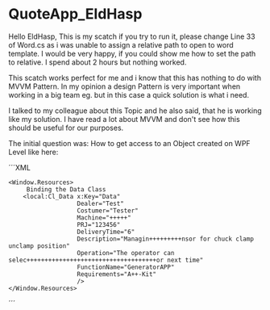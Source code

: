 # QuoteApp_EldHasp

Hello EldHasp, 
This is my scatch if you try to run it, please change Line 33 of Word.cs as i was unable to assign a relative path to open to word template.
I would be very happy, if you could show me how to set the path to relative. I spend about 2 hours but nothing worked. 

This scatch works perfect for me and i know that this has nothing to do with MVVM Pattern.
In my opinion a design Pattern is very important when working in a big team eg. but in this case a quick solution is what i need. 

I talked to my colleague about this Topic and he also said, that he is working like my solution. 
I have read a lot about MVVM and don't see how this should be useful for our purposes. 

The initial question was: How to get access to an Object created on WPF Level like here: 

´´´XML

    <Window.Resources>
         Binding the Data Class
        <local:Cl_Data x:Key="Data" 
                       Dealer="Test"
                       Costumer="Tester"
                       Machine="+++++"
                       PRJ="123456"
                       DeliveryTime="6"
                       Description="Managin+++++++++nsor for chuck clamp unclamp position"
                       Operation="The operator can selec++++++++++++++++++++++++++++++++++++or next time"
                       FunctionName="GeneratorAPP"
                       Requirements="A++-Kit"
                       />
    </Window.Resources>
    
 ´´´
